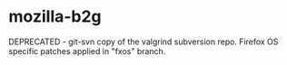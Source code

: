 # mozilla-b2g
DEPRECATED - git-svn copy of the valgrind subversion repo. Firefox OS specific patches applied in "fxos" branch.
